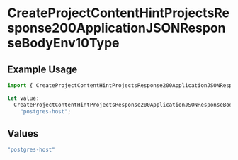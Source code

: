 # CreateProjectContentHintProjectsResponse200ApplicationJSONResponseBodyEnv10Type

## Example Usage

```typescript
import { CreateProjectContentHintProjectsResponse200ApplicationJSONResponseBodyEnv10Type } from "@simplesagar/vercel/models/createprojectop.js";

let value:
  CreateProjectContentHintProjectsResponse200ApplicationJSONResponseBodyEnv10Type =
    "postgres-host";
```

## Values

```typescript
"postgres-host"
```